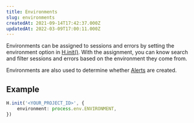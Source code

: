 ```yaml
---
title: Environments
slug: environments
createdAt: 2021-09-14T17:42:37.000Z
updatedAt: 2022-03-09T17:00:11.000Z
---
```


Environments can be assigned to sessions and errors by setting the environment option in [H.init()](../../../sdk/client.md#Hinit). With the assignment, you can know search and filter sessions and errors based on the environment they come from.

Environments are also used to determine whether [Alerts](../3_general-features/alerts.md) are created.

## Example

```typescript
H.init('<YOUR_PROJECT_ID>', {
	environment: process.env.ENVIRONMENT,
})
```
